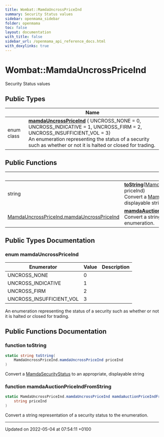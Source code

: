 ```yaml
---
title: Wombat::MamdaUncrossPriceInd
summary: Security Status values 
sidebar: openmama_sidebar
folder: openmama
toc: false
layout: documentation
with_title: false
sidebar_url: /openmama_api_reference_docs.html
with_doxylinks: true
---
```


# Wombat::MamdaUncrossPriceInd



Security Status values 

## Public Types

|                | Name           |
| -------------- | -------------- |
| enum class| **[mamdaUncrossPriceInd](classWombat_1_1MamdaUncrossPriceInd.html#enum-mamdauncrosspriceind)** { UNCROSS_NONE = 0, UNCROSS_INDICATIVE = 1, UNCROSS_FIRM = 2, UNCROSS_INSUFFICIENT_VOL = 3}<br>An enumeration representing the status of a security such as whether or not it is halted or closed for trading.  |

## Public Functions

|                | Name           |
| -------------- | -------------- |
| string | **[toString](classWombat_1_1MamdaUncrossPriceInd.html#function-tostring)**([MamdaUncrossPriceInd.mamdaUncrossPriceInd](classWombat_1_1MamdaUncrossPriceInd.html#enum-mamdauncrosspriceind) priceInd)<br>Convert a [MamdaSecurityStatus](classWombat_1_1MamdaSecurityStatus.html) to an appropriate, displayable string  |
| [MamdaUncrossPriceInd.mamdaUncrossPriceInd](classWombat_1_1MamdaUncrossPriceInd.html#enum-mamdauncrosspriceind) | **[mamdaAuctionPriceIndFromString](classWombat_1_1MamdaUncrossPriceInd.html#function-mamdaauctionpriceindfromstring)**(string priceInd)<br>Convert a string representation of a security status to the enumeration.  |

## Public Types Documentation

### enum mamdaUncrossPriceInd

| Enumerator | Value | Description |
| ---------- | ----- | ----------- |
| UNCROSS_NONE | 0|   |
| UNCROSS_INDICATIVE | 1|   |
| UNCROSS_FIRM | 2|   |
| UNCROSS_INSUFFICIENT_VOL | 3|   |



An enumeration representing the status of a security such as whether or not it is halted or closed for trading. 

## Public Functions Documentation

### function toString

```csharp
static string toString(
    MamdaUncrossPriceInd.mamdaUncrossPriceInd priceInd
)
```

Convert a [MamdaSecurityStatus](classWombat_1_1MamdaSecurityStatus.html) to an appropriate, displayable string 

### function mamdaAuctionPriceIndFromString

```csharp
static MamdaUncrossPriceInd.mamdaUncrossPriceInd mamdaAuctionPriceIndFromString(
    string priceInd
)
```

Convert a string representation of a security status to the enumeration. 

-------------------------------

Updated on 2022-05-04 at 07:54:11 +0100